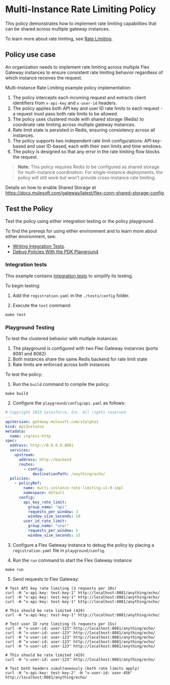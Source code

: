 # Multi-Instance Rate Limiting Policy

This policy demonstrates how to implement rate limiting capabilities that can be shared across multiple gateway instances.

To learn more about rate limiting, see [Rate Limiting](https://docs.mulesoft.com/pdk/latest/policies-pdk-configure-features-rate-limiting).

## Policy use case

An organization needs to implement rate limiting across multiple Flex Gateway instances to ensure consistent rate limiting behavior regardless of which instance receives the request.

Multi-Instance Rate Limiting example policy implementation:

1. The policy intercepts each incoming request and extracts client identifiers from `x-api-key` and `x-user-id` headers.
2. The policy applies both API key and user ID rate limits to each request - a request must pass both rate limits to be allowed.
3. The policy uses clustered mode with shared storage (Redis) to coordinate rate limiting across multiple gateway instances.
4. Rate limit state is persisted in Redis, ensuring consistency across all instances.
5. The policy supports two independent rate limit configurations: API key-based and user ID-based, each with their own limits and time windows.
6. The policy is designed so that any error in the rate limiting flow blocks the request.

> **Note**: This policy requires Redis to be configured as shared storage for multi-instance coordination. For single-instance deployments, the policy will still work but won't provide cross-instance rate limiting.

Details on how to enable Shared Storage at https://docs.mulesoft.com/gateway/latest/flex-conn-shared-storage-config.

## Test the Policy

Test the policy using either integration testing or the policy playground.

To find the prereqs for using either environment and to learn more about either environment, see:

* [Writing Integration Tests](https://docs.mulesoft.com/pdk/latest/policies-pdk-integration-tests).
* [Debug Policies With the PDK Playground](https://docs.mulesoft.com/pdk/latest/policies-pdk-debug-local).

### Integration tests

This example contains [integration tests](./tests/requests.rs) to simplify its testing.

To begin testing:

1. Add the `registration.yaml` in the `./tests/config` folder.

2. Execute the `test` command:

```shell
make test
```

### Playground Testing

To test the clustered behavior with multiple instances:

1. The playground is configured with two Flex Gateway instances (ports 8081 and 8082)
2. Both instances share the same Redis backend for rate limit state
3. Rate limits are enforced across both instances

To test the policy:

1. Run the `build` command to compile the policy:

```shell
make build
```

2. Configure the `playground/config/api.yaml` as follows:

```yaml
# Copyright 2023 Salesforce, Inc. All rights reserved.
---
apiVersion: gateway.mulesoft.com/v1alpha1
kind: ApiInstance
metadata:
  name: ingress-http
spec:
  address: http://0.0.0.0:8081
  services:
    upstream:
      address: http://backend
      routes:
        - config:
            destinationPath: /anything/echo/
  policies:
    - policyRef:
        name: multi-instance-rate-limiting-v1-0-impl
        namespace: default
      config:
        api_key_rate_limit:
          group_name: "api"
          requests_per_window: 3
          window_size_seconds: 10
        user_id_rate_limit:
          group_name: "user"
          requests_per_window: 5
          window_size_seconds: 15
```

3. Configure a Flex Gateway instance to debug the policy by placing a `registration.yaml` file in `playground/config`.

4. Run the `run` command to start the Flex Gateway instance:

```shell
make run
```

5. Send requests to Flex Gateway:

```shell
# Test API key rate limiting (3 requests per 10s)
curl -H "x-api-key: test-key-1" http://localhost:8081/anything/echo/
curl -H "x-api-key: test-key-1" http://localhost:8081/anything/echo/
curl -H "x-api-key: test-key-1" http://localhost:8081/anything/echo/

# This should be rate limited (429)
curl -H "x-api-key: test-key-1" http://localhost:8081/anything/echo/

# Test user ID rate limiting (5 requests per 15s)
curl -H "x-user-id: user-123" http://localhost:8081/anything/echo/
curl -H "x-user-id: user-123" http://localhost:8081/anything/echo/
curl -H "x-user-id: user-123" http://localhost:8081/anything/echo/
curl -H "x-user-id: user-123" http://localhost:8081/anything/echo/
curl -H "x-user-id: user-123" http://localhost:8081/anything/echo/

# This should be rate limited (429)
curl -H "x-user-id: user-123" http://localhost:8081/anything/echo/

# Test both headers simultaneously (both rate limits apply)
curl -H "x-api-key: test-key-2" -H "x-user-id: user-456" http://localhost:8081/anything/echo/
```